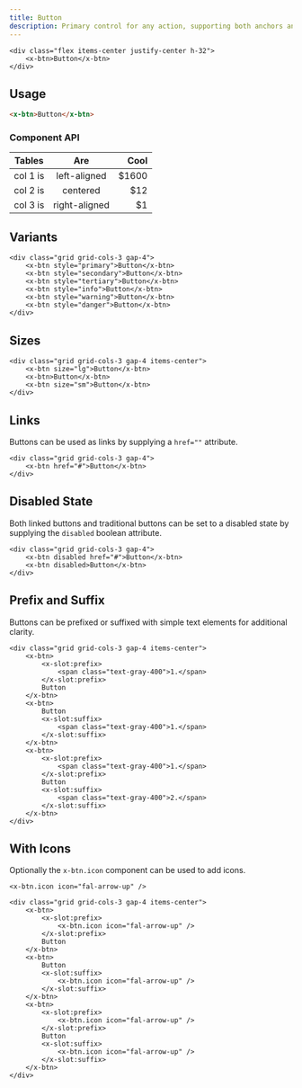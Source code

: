 ```yaml
---
title: Button
description: Primary control for any action, supporting both anchors and buttons.
---
```


```blade-component-preview
<div class="flex items-center justify-center h-32">
    <x-btn>Button</x-btn>
</div>
```

## Usage

```html
<x-btn>Button</x-btn>
```

### Component API

| Tables   |      Are      |  Cool |
|----------|:-------------:|------:|
| col 1 is |  left-aligned | $1600 |
| col 2 is |    centered   |   $12 |
| col 3 is | right-aligned |    $1 |

## Variants

```blade-component-code
<div class="grid grid-cols-3 gap-4">
    <x-btn style="primary">Button</x-btn>
    <x-btn style="secondary">Button</x-btn>
    <x-btn style="tertiary">Button</x-btn>
    <x-btn style="info">Button</x-btn>
    <x-btn style="warning">Button</x-btn>
    <x-btn style="danger">Button</x-btn>
</div>
```

## Sizes

```blade-component-code
<div class="grid grid-cols-3 gap-4 items-center">
    <x-btn size="lg">Button</x-btn>
    <x-btn>Button</x-btn>
    <x-btn size="sm">Button</x-btn>
</div>
```

## Links

Buttons can be used as links by supplying a `href=""` attribute.

```blade-component-code
<div class="grid grid-cols-3 gap-4">
    <x-btn href="#">Button</x-btn>
</div>
```

## Disabled State

Both linked buttons and traditional buttons can be set to a disabled state by supplying the `disabled` boolean attribute.

```blade-component-code
<div class="grid grid-cols-3 gap-4">
    <x-btn disabled href="#">Button</x-btn>
    <x-btn disabled>Button</x-btn>
</div>
```

## Prefix and Suffix

Buttons can be prefixed or suffixed with simple text elements for additional clarity.

```blade-component-code
<div class="grid grid-cols-3 gap-4 items-center">
    <x-btn>
        <x-slot:prefix>
            <span class="text-gray-400">1.</span>
        </x-slot:prefix>
        Button
    </x-btn>
    <x-btn>
        Button
        <x-slot:suffix>
            <span class="text-gray-400">1.</span>
        </x-slot:suffix>
    </x-btn>
    <x-btn>
        <x-slot:prefix>
            <span class="text-gray-400">1.</span>
        </x-slot:prefix>
        Button
        <x-slot:suffix>
            <span class="text-gray-400">2.</span>
        </x-slot:suffix>
    </x-btn>
</div>
```

## With Icons

Optionally the `x-btn.icon` component can be used to add icons.

```blade-component-code
<x-btn.icon icon="fal-arrow-up" />
```

```blade-component-code
<div class="grid grid-cols-3 gap-4 items-center">
    <x-btn>
        <x-slot:prefix>
            <x-btn.icon icon="fal-arrow-up" />
        </x-slot:prefix>
        Button
    </x-btn>
    <x-btn>
        Button
        <x-slot:suffix>
            <x-btn.icon icon="fal-arrow-up" />
        </x-slot:suffix>
    </x-btn>
    <x-btn>
        <x-slot:prefix>
            <x-btn.icon icon="fal-arrow-up" />
        </x-slot:prefix>
        Button
        <x-slot:suffix>
            <x-btn.icon icon="fal-arrow-up" />
        </x-slot:suffix>
    </x-btn>
</div>
```
